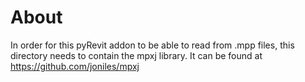 # About
In order for this pyRevit addon to be able to read from .mpp files, 
this directory needs to contain the mpxj library.
It can be found at https://github.com/joniles/mpxj
